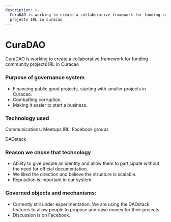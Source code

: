 ```yaml
---
description: >-
  CuraDAO is working to create a collaborative framework for funding community
  projects IRL in Curacao
---
```


# CuraDAO

CuraDAO is working to create a collaborative framework for funding community projects IRL in Curacao

### Purpose of governance system

*  Financing public good projects, starting with smaller projects in Curacao.
* Combatting corruption.
*  Making it easier to start a business.

### Technology used

Communications: Meetups IRL, Facebook groups

DAOstack

### Reason we chose that technology

* Ability to give people an identity and allow them to participate without the need for official documentation.
* We liked the direction and believe the structure is scalable.
* Reputation is important in our system.

### Governed objects and mechanisms:

* Currently still under experimentation. We are using the DAOstack features to allow people to propose and raise money for their projects.
* Discussion is on Facebook.

